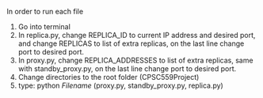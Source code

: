 In order to run each file
1. Go into terminal
2. In replica.py, change REPLICA_ID to current IP address and desired port, and change REPLICAS to list of extra replicas, on the last line change port to desired port.
3. In proxy.py, change REPLICA_ADDRESSES to list of extra replicas, same with standby_proxy.py, on the last line change port to desired port.
4. Change directories to the root folder (CPSC559Project)
5. type: python *Filename* (proxy.py, standby_proxy.py, replica.py)
